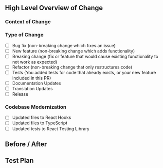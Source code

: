## High Level Overview of Change

<!--
Please include a summary/list of the changes.
If too broad, please consider splitting into multiple PRs.
-->

### Context of Change

<!--
Please include the context of a change.
If a bug fix, when was the bug introduced? What was the behavior?
If a new feature, why was this architecture chosen? What were the alternatives?
If a refactor, how is this better than the previous implementation?

If there is a design document for this feature, please link it here.
-->

### Type of Change

<!--
Please check relevant options, delete irrelevant ones.
-->

- [ ] Bug fix (non-breaking change which fixes an issue)
- [ ] New feature (non-breaking change which adds functionality)
- [ ] Breaking change (fix or feature that would cause existing functionality to not work as expected)
- [ ] Refactor (non-breaking change that only restructures code)
- [ ] Tests (You added tests for code that already exists, or your new feature included in this PR)
- [ ] Documentation Updates
- [ ] Translation Updates
- [ ] Release

### Codebase Modernization

<!--
In an effort to modernize the codebase, you should convert the files that you work with to React Hooks and TypeScript,
and update tests to use the React Testing Library instead of Enzyme. If this is not possible (e.g. it's too many
changes, touching too many files, etc.) please explain why here.
-->

- [ ] Updated files to React Hooks
- [ ] Updated files to TypeScript
- [ ] Updated tests to React Testing Library

## Before / After

<!--
If just refactoring / back-end changes, this can be just an in-English description of the change at a technical level.
If a UI change, screenshots should be included.
-->

## Test Plan

<!--
Please describe the tests that you ran to verify your changes and provide instructions so that others can reproduce.
-->

<!--
## Future Tasks
For future tasks related to PR.
-->
